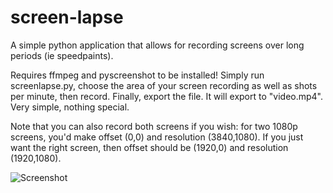 # screen-lapse
A simple python application that allows for recording screens over long periods (ie speedpaints).

Requires ffmpeg and pyscreenshot to be installed! Simply run screenlapse.py, choose the area of your screen recording as well as shots per minute, then record. Finally, export the file. It will export to "video.mp4". Very simple, nothing special.

Note that you can also record both screens if you wish: for two 1080p screens, you'd make offset (0,0) and resolution (3840,1080). If you just want the right screen, then offset should be (1920,0) and resolution (1920,1080).

![Screenshot](https://i.imgur.com/7hYNKtZ.png)
